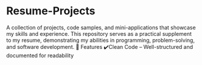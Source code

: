 # Resume-Projects
A collection of projects, code samples, and mini-applications that showcase my skills and experience. This repository serves as a practical supplement to my resume, demonstrating my abilities in programming, problem-solving, and software development.  🔹 Features ✔️Clean Code – Well-structured and documented for readability

